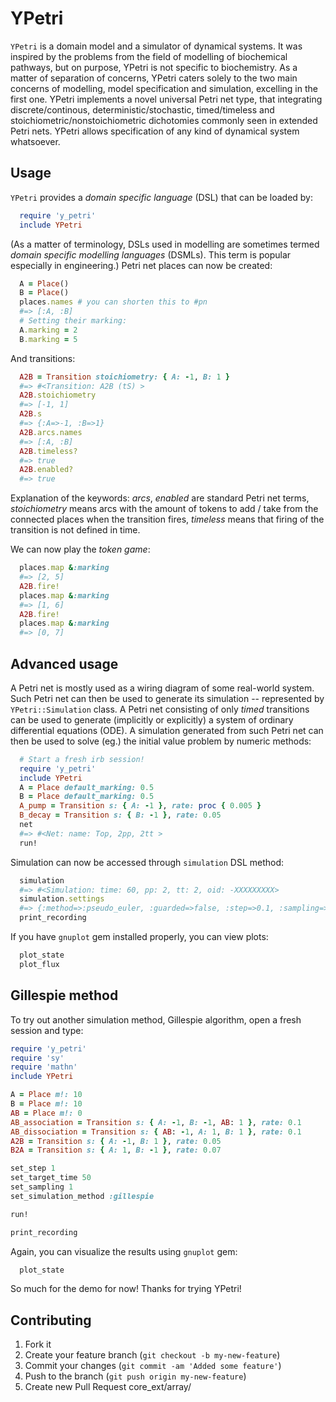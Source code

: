# YPetri

`YPetri` is a domain model and a simulator of dynamical systems. It was inspired by the problems from the field of modelling of biochemical pathways, but on purpose, YPetri is not specific to biochemistry. As a matter of separation of concerns, YPetri caters solely to the two main concerns of modelling, model specification and simulation, excelling in the first one. YPetri implements a novel universal Petri net type, that integrating discrete/continous, deterministic/stochastic, timed/timeless and stoichiometric/nonstoichiometric dichotomies commonly seen in extended Petri nets. YPetri allows specification of any kind of dynamical system whatsoever.

## Usage

`YPetri` provides a _domain_ _specific_ _language_ (DSL) that can be loaded by:
```ruby
  require 'y_petri'
  include YPetri
```
(As a matter of terminology, DSLs used in modelling are sometimes termed _domain_ _specific_ _modelling_ _languages_ (DSMLs). This term is popular especially in engineering.) Petri net places can now be created:
```ruby
  A = Place()
  B = Place()
  places.names # you can shorten this to #pn
  #=> [:A, :B]
  # Setting their marking:
  A.marking = 2
  B.marking = 5
```
And transitions:
```ruby
  A2B = Transition stoichiometry: { A: -1, B: 1 }
  #=> #<Transition: A2B (tS) >
  A2B.stoichiometry
  #=> [-1, 1]
  A2B.s
  #=> {:A=>-1, :B=>1}
  A2B.arcs.names
  #=> [:A, :B]
  A2B.timeless?
  #=> true
  A2B.enabled?
  #=> true
```
Explanation of the keywords: _arcs_, _enabled_ are standard Petri net terms,
_stoichiometry_ means arcs with the amount of tokens to add / take from the
connected places when the transition fires, _timeless_ means that firing of
the transition is not defined in time.

We can now play the _token_ _game_:
```ruby
  places.map &:marking
  #=> [2, 5]
  A2B.fire!
  places.map &:marking
  #=> [1, 6]
  A2B.fire!
  places.map &:marking
  #=> [0, 7]
```

## Advanced usage

A Petri net is mostly used as a wiring diagram of some real-world system. Such
Petri net can then be used to generate its simulation -- represented by
`YPetri::Simulation` class. A Petri net consisting of only _timed_ transitions
can be used to generate (implicitly or explicitly) a system of ordinary
differential equations (ODE). A simulation generated from such Petri net can
then be used to solve (eg.) the initial value problem by numeric methods:
```ruby
  # Start a fresh irb session!
  require 'y_petri'
  include YPetri
  A = Place default_marking: 0.5
  B = Place default_marking: 0.5
  A_pump = Transition s: { A: -1 }, rate: proc { 0.005 }
  B_decay = Transition s: { B: -1 }, rate: 0.05
  net
  #=> #<Net: name: Top, 2pp, 2tt >
  run!
```
Simulation can now be accessed through `simulation` DSL method:
```ruby
  simulation
  #=> #<Simulation: time: 60, pp: 2, tt: 2, oid: -XXXXXXXXX>
  simulation.settings
  #=> {:method=>:pseudo_euler, :guarded=>false, :step=>0.1, :sampling=>5, :time=>0..60}
  print_recording
```
If you have `gnuplot` gem installed properly, you can view plots:
```ruby
  plot_state
  plot_flux
```
## Gillespie method

To try out another simulation method, Gillespie algorithm, open a fresh session
and type:
```ruby
require 'y_petri'
require 'sy'
require 'mathn'
include YPetri

A = Place m!: 10
B = Place m!: 10
AB = Place m!: 0
AB_association = Transition s: { A: -1, B: -1, AB: 1 }, rate: 0.1
AB_dissociation = Transition s: { AB: -1, A: 1, B: 1 }, rate: 0.1
A2B = Transition s: { A: -1, B: 1 }, rate: 0.05
B2A = Transition s: { A: 1, B: -1 }, rate: 0.07

set_step 1
set_target_time 50
set_sampling 1
set_simulation_method :gillespie

run!

print_recording
```
Again, you can visualize the results using `gnuplot` gem:
```ruby
  plot_state
```
So much for the demo for now! Thanks for trying YPetri!

## Contributing

1. Fork it
2. Create your feature branch (`git checkout -b my-new-feature`)
3. Commit your changes (`git commit -am 'Added some feature'`)
4. Push to the branch (`git push origin my-new-feature`)
5. Create new Pull Request
core_ext/array/
